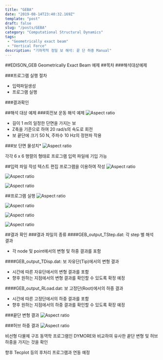 ```yaml
---
title: "GEBA"
date: "2019-08-14T23:40:32.169Z"
template: "post"
draft: false
slug: "/posts/GEBA"
category: "Computational Structural Dynamics"
tags: 
 - "Geometrically exact beam"
 - "Vertical Force"
description: "기하학적 정밀 보 해석: 끝 단 하중 Manual"
---
```

##EDISON_GEB Geometrically Exact Beam 예제
##목차
###해석대상예제

###프로그램 실행 절차 
- 입력파일생성
- 프로그램 실행

###결과확인

##해석 대상 예제
###회전보 운동 해석 예제
![Aspect ratio](/media/POST/000042/0.jpg)

- 길이 1 m의 일정한 단면을 가지는 보
- Z축을 기준으로 하여 20 rad/s의 속도로 회전
- 보 끝단에 크기 50 N, 주파수 10 Hz의 정현파 작용

###보 단면 물성치*
![Aspect ratio](/media/POST/000042/1.jpg)

각각 6 x 6 행렬의 형태로 프로그램 입력 파일에 기입 가능

##입력 파일 작성
텍스트 편집 프로그램을 이용하여 작성
![Aspect ratio](/media/POST/000042/2.jpg)


![Aspect ratio](/media/POST/000042/3.jpg)


![Aspect ratio](/media/POST/000042/4.jpg)

##프로그램 실행
![Aspect ratio](/media/POST/000042/5.jpg)

![Aspect ratio](/media/POST/000042/6.jpg)

![Aspect ratio](/media/POST/000042/7.jpg)

![Aspect ratio](/media/POST/000042/8.jpg)

##결과 확인
###결과 파일의 종류
####GEB_output_TStep.dat: 각 step 별 해석 결과
- 각 node 및 point에서의 변형 및 하중 결과를 포함

####GEB_output_TDisp.dat: 보 자유단(Tip)에서의 변형 결과
- 시간에 따른 자유단에서의 변형 결과를 포함
- 향후 원하는 지점에서의 변형 결과를 확인할 수 있도록 확정 예정

####GEB_output_RLoad.dat: 보 고정단(Root)에서의 하중 결과
- 시간에 따른 고정단에서의 하중 결과를 포함
- 향후 원하는 지점에서의 하중 결과를 확인할 수 있도록 확장 예정
 
###끝단 변형 결과
![Aspect ratio](/media/POST/000042/9.jpg)

###허브 하중 결과
![Aspect ratio](/media/POST/000042/10.jpg)

비선형 다물체 구조 동역학 프로그램인 DYMORE와 비교하여 유사한 끝단 변형 및 허브 하중을 가지는 것을 확인

향후 Tecplot 등의 후처리 프로그램과 연동 예정
